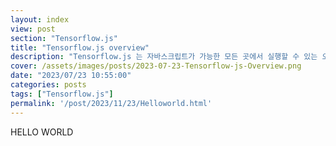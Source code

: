 ```yaml
---
layout: index
view: post
section: "Tensorflow.js"
title: "Tensorflow.js overview"
description: "Tensorflow.js 는 자바스크립트가 가능한 모든 곳에서 실행할 수 있는 오픈 소스 웹 ML 라이브러리입니다. Python 으로 작성된 원래 Tensorflow 라이브러리를 기반으로 하며 이 개발자 경험과 Javascript 에코시스템용 API 세트를 재현하는 것을 목표로 합니다."
cover: /assets/images/posts/2023-07-23-Tensorflow-js-Overview.png
date: "2023/07/23 10:55:00"
categories: posts
tags: ["Tensorflow.js"]
permalink: '/post/2023/11/23/Helloworld.html'
---
```


HELLO WORLD
